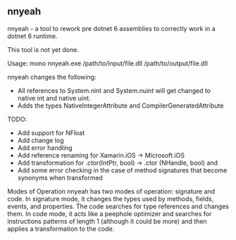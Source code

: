 ## nnyeah
nnyeah - a tool to rework pre dotnet 6 assemblies to correctly work in a
dotnet 6 runtime.

This tool is not yet done.

Usage:
mono nnyeah.exe /path/to/input/file.dll /path/to/output/file.dll

nnyeah changes the following:

- All references to System.nint and System.nuint will get changed to native int
and native uint.
- Adds the types NativeIntegerAttribute and CompilerGeneratedAttribute

TODO:
- Add support for NFloat
- Add change log
- Add error handling
- Add reference renaming for Xamarin.iOS -> Microsoft.iOS
- Add transformation for .ctor(IntPtr, bool) -> .ctor (NHandle, bool) and
- Add some error checking in the case of method signatures that become synonyms when transformed

Modes of Operation
nnyeah has two modes of operation: signature and code. In signature mode, it changes the types
used by methods, fields, events, and properties. The code searches for type references and changes them.
In code mode, it acts like a peephole optimizer and searches for instructions patterns of
length 1 (although it could be more) and then applies a transformation to the code.